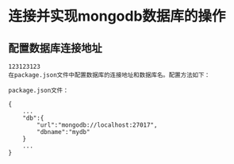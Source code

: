 # 连接并实现mongodb数据库的操作

## 配置数据库连接地址

    123123123
    在package.json文件中配置数据库的连接地址和数据库名。配置方法如下：

    package.json文件：

    {
        ...
        "db":{
            "url":"mongodb://localhost:27017",
            "dbname":"mydb"
        }
        ...
    }